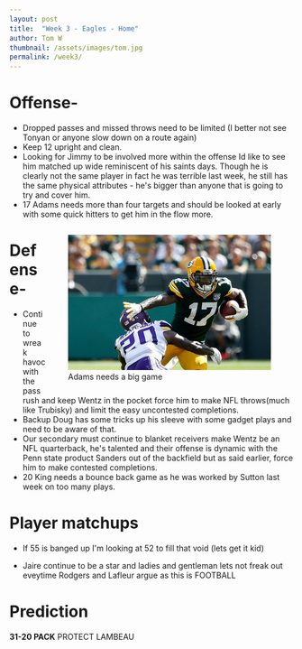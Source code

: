 ```yaml
---
layout: post
title:  "Week 3 - Eagles - Home"
author: Tom W
thumbnail: /assets/images/tom.jpg
permalink: /week3/
---
```


# Offense-
* Dropped passes and missed throws need to be limited (I better not see Tonyan or anyone slow down on a route again)
* Keep 12 upright and clean. 
* Looking for Jimmy to be involved more within the offense Id like to see him matched up wide reminiscent of his saints days. Though he is clearly not the same player in fact he was terrible last week, he still has the same physical attributes - he's bigger than anyone that is going to try and cover him. 
* 17 Adams needs more than four targets and should be looked at early with some quick hitters to get him in the flow more.
<figure style= "float:right">
  <img src="/assets/images/davantae.jpg" alt="davantaeadams">
  <figcaption>Adams needs a big game</figcaption>
</figure>

# Defense-
* Continue to wreak havoc with the pass rush and keep Wentz in the pocket force him to make NFL throws(much like Trubisky) and limit the easy uncontested completions. 
* Backup Doug has some tricks up his sleeve with some gadget plays and need to be aware of that. 
* Our secondary must continue to blanket receivers make Wentz be an NFL quarterback, he's talented and their offense is dynamic with the Penn state product Sanders out of the backfield but as said earlier, force him to make contested completions. 
* 20 King needs a bounce back game as he was worked by Sutton last week on too many plays.

# Player matchups
* If 55 is banged up I'm looking at 52 to fill that void (lets get it kid)

* Jaire continue to be a star and ladies and gentleman lets not freak out eveytime Rodgers and Lafleur argue as this is FOOTBALL

# Prediction
**31-20 PACK**
PROTECT LAMBEAU
